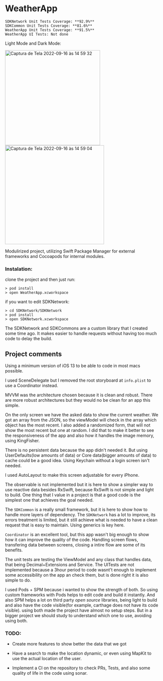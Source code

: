 # WeatherApp

```
SDKNetwork Unit Tests Coverage: **92.9%**
SDKCommon Unit Tests Coverage: **81.6%**
WeatherApp Unit Tests Coverage: **91.5%**
WeatherApp UI Tests: Not done
```

Light Mode and Dark Mode:

<img width="312" alt="Captura de Tela 2022-09-16 às 14 59 32" src="https://user-images.githubusercontent.com/41647536/190702972-db0607d8-0631-48ed-9e35-fd8c2163bba2.png"><img width="325" alt="Captura de Tela 2022-09-16 às 14 59 04" src="https://user-images.githubusercontent.com/41647536/190702997-5bb67618-7de2-4a07-b098-896d40f67972.png">




Modulirized project, utilizing Swift Package Manager for external frameworks and Cocoapods for internal modules. 

### Instalation:

clone the project and then just run:

```
> pod install
> open WeatherApp.xcworkspace
```

if you want to edit SDKNetwork:

```
> cd SDKNetwork/SDKNetwork
> pod install
> open SDKNetwork.xcworkspace
```

The SDKNetwork and SDKCommons are a custom library that I created some time ago. 
It makes easier to handle requests without having too much code to delay the build. 




## Project comments

Using a minimum version of iOS 13 to be able to code in most macs possible. 

I used SceneDelegate but I removed the root storyboard at `info.plist` to use a Coordinator instead. 

MVVM was the architecture chosen because it is clean and robust. There are more robust architectures but they would no be clean for an app this simple. 

On the only screen we have the asked data to show the current weather. We got an array from the JSON, so the viewModel will check in the array which object has the most recent. I also added a randomized form, that will not show the most recent but one at random. I did that to make it better to see the responsiveness of the app and also how it handles the image memory, using KingFisher. 

There is no persistent data because the app didn't needed it. But using UserDefaults(low amounts of data) or Core data(bigger amounts of data) to cache could be a good idea. Using Keychain without a login screen isn't needed. 

I used AutoLayout to make this screen adjustable for every iPhone. 

The observable is not implemented but it is here to show a simpler way to use reactive data besides RxSwift, because RxSwift is not simple and light to build. One thing that I value in a project is that a good code is the simplest one that achieves the goal needed. 


The `SDKCommon` is a really small framework, but it is here to show how to handle more layers of dependency. 
The `SDKNetwork` has a lot to improve, its errors treatment is limited, but it still achieve what is needed to have a clean request that is easy to maintain. Using generics is key here. 

`Coordinator` is an excellent tool, but this app wasn't big enough to show how it can improve the quality of the code. Handling screen flows, transfering data between screens, closing a intire flow are some of its benefits. 

The unit tests are testing the ViewModel and any class that handles data, that being Decimal+Extensions and Service.
The UITests are not implemented because a 3hour period to code wasnt't enough to implement some accessibility on the app an check them, but is done right it is also simple to do. 

I used Pods + SPM because i wanted to show the strength of both. So using custom frameworks with Pods helps to edit code and build it instantly. And also SPM helps a lot on third party *open source* libraries, being light to build and also have the code visible(for example, carthage does not have its code visible). using both made the project have almost no setup steps. But in a bigger project we should study to understand which one to use, avoiding using both. 

### TODO:

- Create more features to show better the data that we got

- Have a search to make the location dynamic, or even using MapKit to use the actual location of the user.

- Implement a CI on the repository to check PRs, Tests, and also some quality of life in the code using sonar.
